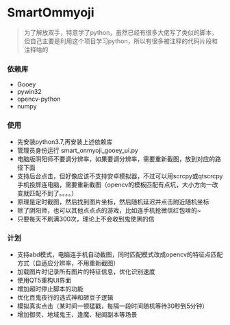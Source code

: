 # SmartOmmyoji

> 为了解放双手，特意学了python，虽然已经有很多大佬写了类似的脚本，但自己主要是利用这个项目学习python，所以有很多被注释的代码片段和注释啥的

### 依赖库
- Gooey
- pywin32
- opencv-python
- numpy

### 使用
- 先安装python3.7,再安装上述依赖库
- 管理员身份运行 smart_onmyoji_gooey_ui.py
- 电脑版阴阳师不要调分辨率，如果要调分辨率，需要重新截图，放到对应的路径下面
- 支持后台点击，但好像应该不支持安卓模拟器，不过可以用scrcpy或qtscrcpy手机投屏连电脑，需要重新截图（opencv的模板匹配有点坑，大小方向一改变就匹配不到了。。。。）
- 原理是定时截图，然后找到图片坐标，然后随机延迟并点击附近随机坐标
- 除了阴阳师，也可以其他点点点的游戏，比如连手机抢微信红包啥的~
- 只要每天不刷满300次，理论上不会收到鬼使黑的信

### 计划
- 支持abd模式，电脑连手机自动截图，同时匹配模式改成opencv的特征点匹配方式（自适应分辨率，不用重新截图）
- 加载图片时记录所有图片的特征信息，优化识别速度
- 使用QT5重构UI界面
- 增加超时停止脚本的功能
- 优化百鬼夜行的选式神和砸豆子逻辑
- 模拟真实点击（某时间一顿猛戳，每隔一段时间随机等待30秒到5分钟）
- 增加御灵、地域鬼王、逢魔、秘闻副本等场景
